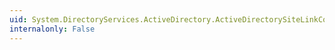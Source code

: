 ```yaml
---
uid: System.DirectoryServices.ActiveDirectory.ActiveDirectorySiteLinkCollection.OnSetComplete(System.Int32,System.Object,System.Object)
internalonly: False
---
```

